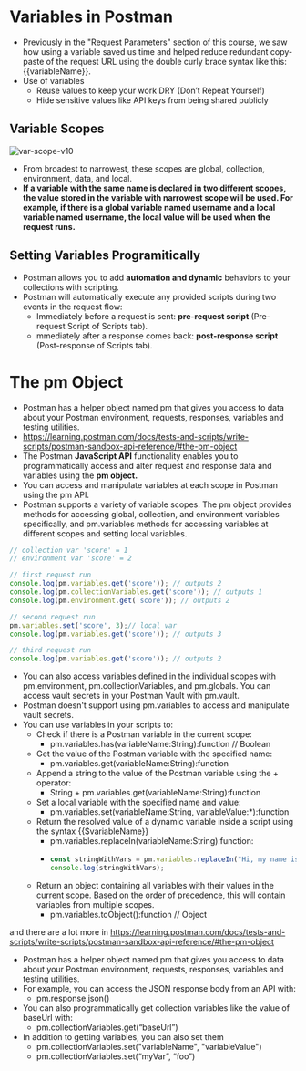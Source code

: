# Variables in Postman
* Previously in the "Request Parameters" section of this course, we saw how using a variable saved us time and helped reduce redundant copy-paste of the request URL using the double curly brace syntax like this: {{variableName}}.
* Use of variables
    * Reuse values to keep your work DRY (Don’t Repeat Yourself)
    * Hide sensitive values like API keys from being shared publicly
## Variable Scopes
![var-scope-v10](https://github.com/user-attachments/assets/20d0a9f6-067b-4670-aee6-cd5bfca2d8d8)

* From broadest to narrowest, these scopes are global, collection, environment, data, and local.
* **If a variable with the same name is declared in two different scopes, the value stored in the variable with narrowest scope will be used. For example, if there is a global variable named username and a local variable named username, the local value will be used when the request runs.**

## Setting Variables Programitically
* Postman allows you to add **automation and dynamic** behaviors to your collections with scripting.
* Postman will automatically execute any provided scripts during two events in the request flow:
    * Immediately before a request is sent: **pre-request script** (Pre-request Script of Scripts tab).
    * mmediately after a response comes back: **post-response script** (Post-response of Scripts tab).

# The **pm** Object
* Postman has a helper object named pm that gives you access to data about your Postman environment, requests, responses, variables and testing utilities.
* https://learning.postman.com/docs/tests-and-scripts/write-scripts/postman-sandbox-api-reference/#the-pm-object
* The Postman **JavaScript API** functionality enables you to programmatically access and alter request and response data and variables using the **pm object.**
* You can access and manipulate variables at each scope in Postman using the pm API.
* Postman supports a variety of variable scopes. The pm object provides methods for accessing global, collection, and environment variables specifically, and pm.variables methods for accessing variables at different scopes and setting local variables.

```js
// collection var 'score' = 1
// environment var 'score' = 2

// first request run
console.log(pm.variables.get('score')); // outputs 2
console.log(pm.collectionVariables.get('score')); // outputs 1
console.log(pm.environment.get('score')); // outputs 2

// second request run
pm.variables.set('score', 3);// local var
console.log(pm.variables.get('score')); // outputs 3

// third request run
console.log(pm.variables.get('score')); // outputs 2

```

* You can also access variables defined in the individual scopes with pm.environment, pm.collectionVariables, and pm.globals. You can access vault secrets in your Postman Vault with pm.vault.
* Postman doesn't support using pm.variables to access and manipulate vault secrets.
* You can use variables in your scripts to:
    * Check if there is a Postman variable in the current scope:
        * pm.variables.has(variableName:String):function // Boolean
    * Get the value of the Postman variable with the specified name:
        * pm.variables.get(variableName:String):function
    * Append a string to the value of the Postman variable using the + operator:
        * String + pm.variables.get(variableName:String):function
    * Set a local variable with the specified name and value:
        * pm.variables.set(variableName:String, variableValue:*):function
    * Return the resolved value of a dynamic variable inside a script using the syntax {{$variableName}}
        * pm.variables.replaceIn(variableName:String):function:
        * ```js
          const stringWithVars = pm.variables.replaceIn("Hi, my name is {{$randomFirstName}}");
          console.log(stringWithVars);
          ```
    * Return an object containing all variables with their values in the current scope. Based on the order of precedence, this will contain variables from multiple scopes.
        * pm.variables.toObject():function // Object


and there are a lot more in https://learning.postman.com/docs/tests-and-scripts/write-scripts/postman-sandbox-api-reference/#the-pm-object



* Postman has a helper object named pm that gives you access to data about your Postman environment, requests, responses, variables and testing utilities.
* For example, you can access the JSON response body from an API with:
    * pm.response.json()
* You can also programmatically get collection variables like the value of baseUrl with:
    * pm.collectionVariables.get(“baseUrl”)
* In addition to getting variables, you can also set them
    * pm.collectionVariables.set("variableName", "variableValue")
    *  pm.collectionVariables.set(“myVar”, “foo”)
      
          




